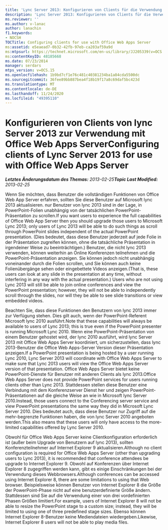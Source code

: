 ```yaml
---
title: 'Lync Server 2013: Konfigurieren von Clients für die Verwendung mit Office Web Apps Server'
description: 'Lync Server 2013: Konfigurieren von Clients für die Verwendung mit Office Web Apps Server.'
ms.reviewer: ''
ms.author: v-lanac
author: lanachin
f1.keywords:
- NOCSH
TOCTitle: Configuring clients for use with Office Web Apps Server
ms:assetid: e5eaead7-0b32-42fb-97eb-ca203af59a9d
ms:mtpsurl: https://technet.microsoft.com/en-us/library/JJ205339(v=OCS.15)
ms:contentKeyID: 48185668
ms.date: 07/23/2014
manager: serdars
mtps_version: v=OCS.15
ms.openlocfilehash: 1b9bd7cf1e76c481c40381234ba1a84cda5500dc
ms.sourcegitcommit: 36fee89bb887bea4f18b19f17a8c69daf5bc423d
ms.translationtype: MT
ms.contentlocale: de-DE
ms.lasthandoff: 11/24/2020
ms.locfileid: "49395110"
---
```

# <a name="configuring-clients-of-lync-server-2013-for-use-with-office-web-apps-server"></a><span data-ttu-id="c7ba2-103">Konfigurieren von Clients von lync Server 2013 zur Verwendung mit Office Web Apps Server</span><span class="sxs-lookup"><span data-stu-id="c7ba2-103">Configuring clients of Lync Server 2013 for use with Office Web Apps Server</span></span>

<div data-xmlns="http://www.w3.org/1999/xhtml">

<div class="topic" data-xmlns="http://www.w3.org/1999/xhtml" data-msxsl="urn:schemas-microsoft-com:xslt" data-cs="https://msdn.microsoft.com/">

<div data-asp="https://msdn2.microsoft.com/asp">



</div>

<div id="mainSection">

<div id="mainBody"><span data-ttu-id="c7ba2-104">

<span> </span></span><span class="sxs-lookup"><span data-stu-id="c7ba2-104">

<span> </span></span></span>

<span data-ttu-id="c7ba2-105">_**Letztes Änderungsdatum des Themas:** 2013-02-25_</span><span class="sxs-lookup"><span data-stu-id="c7ba2-105">_**Topic Last Modified:** 2013-02-25_</span></span>

<span data-ttu-id="c7ba2-106">Wenn Sie möchten, dass Benutzer die vollständigen Funktionen von Office Web App Server erfahren, sollten Sie diese Benutzer auf Microsoft lync 2013 aktualisieren. nur Benutzer von lync 2013 sind in der Lage, in PowerPoint-Folien unabhängig von der tatsächlichen PowerPoint-Präsentation zu scrollen.</span><span class="sxs-lookup"><span data-stu-id="c7ba2-106">If you want users to experience the full capabilities of Office Web App Server then you should upgrade those users to Microsoft Lync 2013; only users of Lync 2013 will be able to do such things as scroll through PowerPoint slides independent of the actual PowerPoint presentation.</span></span> <span data-ttu-id="c7ba2-107">(Dies bedeutet, dass diese Benutzer jederzeit auf jede Folie in der Präsentation zugreifen können, ohne die tatsächliche Präsentation in irgendeiner Weise zu beeinträchtigen.) Benutzer, die nicht lync 2013 verwenden, können weiterhin an Online Konferenzen teilnehmen und die PowerPoint-Präsentation anzeigen. Sie können jedoch nicht unabhängig voneinander durch die Folien scrollen, und Sie können auch keine Folienübergänge sehen oder eingebettete Videos anzeigen.</span><span class="sxs-lookup"><span data-stu-id="c7ba2-107">(That is, these users can look at any slide in the presentation at any time, without interfering in any way with the actual presentation.) Users who are not using Lync 2013 will still be able to join online conferences and view the PowerPoint presentation; however, they will not be able to independently scroll through the slides, nor will they be able to see slide transitions or view embedded videos.</span></span>

<span data-ttu-id="c7ba2-108">Beachten Sie, dass diese Funktionen den Benutzern von lync 2013 immer zur Verfügung stehen. Dies gilt auch, wenn der PowerPoint-Referent Microsoft lync 2010 ausführt.</span><span class="sxs-lookup"><span data-stu-id="c7ba2-108">Note that these capabilities will always be available to users of Lync 2013; this is true even if the PowerPoint presenter is running Microsoft Lync 2010.</span></span> <span data-ttu-id="c7ba2-109">Wenn eine PowerPoint-Präsentation von einem Benutzer gehostet wird, der lync 2010 ausführt, wird lync Server 2013 mit Office Web Apps Server koordiniert, um sicherzustellen, dass lync 2013-Benutzer die Office Web Apps-Server Version dieser Präsentation anzeigen.</span><span class="sxs-lookup"><span data-stu-id="c7ba2-109">If a PowerPoint presentation is being hosted by a user running Lync 2010, Lync Server 2013 will coordinate with Office Web Apps Server to make sure that Lync 2013 users will view the Office Web Apps Server version of that presentation.</span></span> <span data-ttu-id="c7ba2-110">Office Web Apps Server bietet keine PowerPoint-Dienste für Benutzer mit anderen Clients als lync 2013.</span><span class="sxs-lookup"><span data-stu-id="c7ba2-110">Office Web Apps Server does not provide PowerPoint services for users running clients other than Lync 2013.</span></span> <span data-ttu-id="c7ba2-111">Stattdessen stellen diese Benutzer eine Verbindung mit dem Konferenzserver Dienst her und zeigen PowerPoint-Präsentationen auf die gleiche Weise an wie in Microsoft lync Server 2010.</span><span class="sxs-lookup"><span data-stu-id="c7ba2-111">Instead, those users connect to the Conferencing server service and view PowerPoint presentations the same way they did in Microsoft Lync Server 2010.</span></span> <span data-ttu-id="c7ba2-112">Dies bedeutet auch, dass diese Benutzer nur Zugriff auf die mehr-begrenzte Funktionen haben, die von lync Server 2010 angeboten werden.</span><span class="sxs-lookup"><span data-stu-id="c7ba2-112">This also means that these users will only have access to the more-limited capabilities offered by Lync Server 2010.</span></span>

<span data-ttu-id="c7ba2-113">Obwohl für Office Web Apps Server keine Clientkonfiguration erforderlich ist (außer beim Upgrade von Benutzern auf lync 2013), sollten Konferenzteilnehmer auf Internet Explorer 9 aktualisieren.</span><span class="sxs-lookup"><span data-stu-id="c7ba2-113">Although no client configuration is required for Office Web Apps Server (other than upgrading users to Lync 2013), it is recommended that conference attendees be upgrade to Internet Explorer 9.</span></span> <span data-ttu-id="c7ba2-114">Obwohl auf Konferenzen über Internet Explorer 8 zugegriffen werden kann, gibt es einige Einschränkungen bei der Verwendung dieses Webbrowsers.</span><span class="sxs-lookup"><span data-stu-id="c7ba2-114">Although conferences can be accessed using Internet Explorer 8, there are some limitations to using that Web browser.</span></span> <span data-ttu-id="c7ba2-115">Beispielsweise können Benutzer von Internet Explorer 8 die Größe der PowerPoint-Phase nicht auf eine benutzerdefinierte Größe ändern. Stattdessen sind Sie auf die Verwendung einer von drei vordefinierten Phasen Größen limitiert.</span><span class="sxs-lookup"><span data-stu-id="c7ba2-115">For example, users of Internet Explorer 8 will not be able to resize the PowerPoint stage to a custom size; instead, they will be limited to using one of three predefined stage sizes.</span></span> <span data-ttu-id="c7ba2-116">Ebenso können Internet Explorer 8-Benutzer keine Mediendateien wiedergeben.</span><span class="sxs-lookup"><span data-stu-id="c7ba2-116">Likewise, Internet Explorer 8 users will not be able to play media files.</span></span>

<span data-ttu-id="c7ba2-117"></div>

<span> </span>

</div>

</div>

</span><span class="sxs-lookup"><span data-stu-id="c7ba2-117"></div>

<span> </span>

</div>

</div>

</span></span></div>

